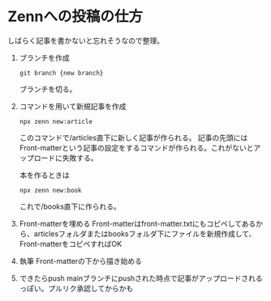 # Zennへの投稿の仕方

しばらく記事を書かないと忘れそうなので整理。

1. ブランチを作成

   ```
   git branch {new branch}
   ```

   ブランチを切る。
2. コマンドを用いて新規記事を作成

   ```
   npx zenn new:article
   ```

   このコマンドで/articles直下に新しく記事が作られる。
   記事の先頭にはFront-matterという記事の設定をするコマンドが作られる。これがないとアップロードに失敗する。

   本を作るときは

   ```
   npx zenn new:book
   ```

   これで/books直下に作られる。
3. Front-matterを埋める
   Front-matterはfront-matter.txtにもコピペしてあるから、articlesフォルダまたはbooksフォルダ下にファイルを新規作成して、Front-matterをコピペすればOK
4. 執筆
   Front-matterの下から描き始める
5. できたらpush
   mainブランチにpushされた時点で記事がアップロードされるっぽい。プルリク承認してからかも
